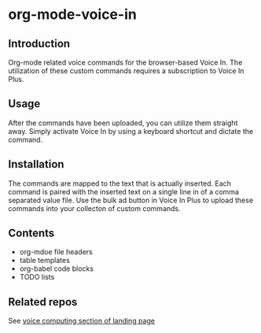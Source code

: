 # org-mode-voice-in

## Introduction
Org-mode related voice commands for the browser-based Voice In.
The utilization of these custom commands requires a subscription to Voice In Plus.

## Usage
After the commands have been uploaded, you can utilize them straight away.
Simply activate Voice In by using a keyboard shortcut and dictate the command.

## Installation
The commands are mapped to the text that is actually inserted.
Each command is paired with the inserted text on a single line in of a comma separated value file.
Use the bulk ad button in Voice In Plus to upload these commands into your collecton of custom commands.

## Contents

- org-mdoe file headers
- table templates
- org-babel code blocks
- TODO lists

## Related repos
See [voice computing section of landing page](https://github.com/MooersLab/MooersLab#VoiceComputing)
